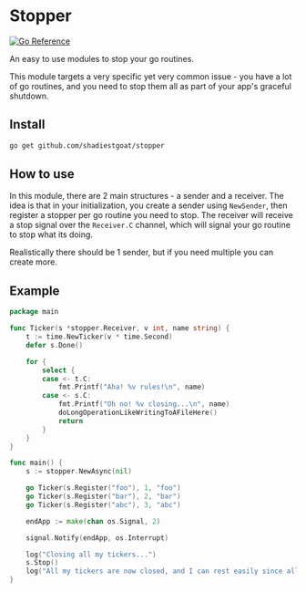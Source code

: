 # Stopper

[![Go Reference](https://pkg.go.dev/badge/github.com/shadiestgoat/stopper.svg)](https://pkg.go.dev/github.com/shadiestgoat/stopper)

An easy to use modules to stop your go routines.

This module targets a very specific yet very common issue - you have a lot of go routines, and you need to stop them all as part of your app's graceful shutdown.

## Install

```bash
go get github.com/shadiestgoat/stopper
```

## How to use

In this module, there are 2 main structures - a sender and a receiver. The idea is that in your initialization, you create a sender using `NewSender`, then register a stopper per go routine you need to stop. The receiver will receive a stop signal over the `Receiver.C` channel, which will signal your go routine to stop what its doing.

Realistically there should be 1 sender, but if you need multiple you can create more.

## Example

```go
package main

func Ticker(s *stopper.Receiver, v int, name string) {
    t := time.NewTicker(v * time.Second)
    defer s.Done()

    for {
        select {
        case <- t.C:
            fmt.Printf("Aha! %v rules!\n", name)
        case <- s.C:
            fmt.Printf("Oh no! %v closing...\n", name)
            doLongOperationLikeWritingToAFileHere()
            return
        }
    }
}

func main() {
    s := stopper.NewAsync(nil)

    go Ticker(s.Register("foo"), 1, "foo")
    go Ticker(s.Register("bar"), 2, "bar")
    go Ticker(s.Register("abc"), 3, "abc")

	endApp := make(chan os.Signal, 2)

	signal.Notify(endApp, os.Interrupt)

    log("Closing all my tickers...")
    s.Stop()
    log("All my tickers are now closed, and I can rest easily since all my files are properly saved!")
}
```
